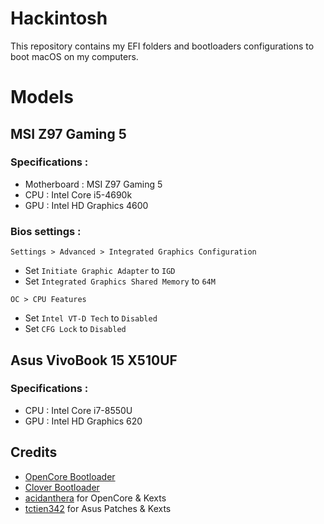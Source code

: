 # Hackintosh

This repository contains my EFI folders and bootloaders configurations to boot macOS on my computers.

# Models

## MSI Z97 Gaming 5

### Specifications :

- Motherboard : MSI Z97 Gaming 5
- CPU : Intel Core i5-4690k
- GPU : Intel HD Graphics 4600

### Bios settings :

`Settings > Advanced > Integrated Graphics Configuration`

- Set `Initiate Graphic Adapter` to `IGD`
- Set `Integrated Graphics Shared Memory` to `64M`

`OC > CPU Features`

- Set `Intel VT-D Tech` to `Disabled`
- Set `CFG Lock` to `Disabled`

## Asus VivoBook 15 X510UF

### Specifications :

- CPU : Intel Core i7-8550U
- GPU : Intel HD Graphics 620

## Credits

- [OpenCore Bootloader](https://github.com/acidanthera/OpenCorePkg)
- [Clover Bootloader](https://github.com/CloverHackyColor/CloverBootloader)
- [acidanthera](https://github.com/acidanthera) for OpenCore & Kexts
- [tctien342](https://github.com/tctien342/Asus-Vivobook-S510UA-Hackintosh) for Asus Patches & Kexts